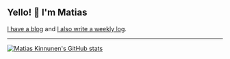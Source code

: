 ## Yello! 👋 I'm Matias

[I have a blog](https://mtsknn.fi/blog/)
and
[I also write a weekly log](https://mtsknn.fi/weekly-log/).

---

[![Matias Kinnunen's GitHub stats](https://github-readme-stats.vercel.app/api?username=mtsknn&count_private=true&hide_rank=true&show_icons=true)](https://github.com/anuraghazra/github-readme-stats)
